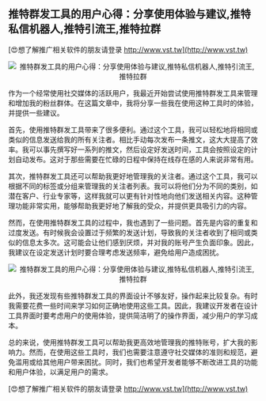 ## **推特群发工具的用户心得：分享使用体验与建议,推特私信机器人,推特引流王,推特拉群**

[😍想了解推广相关软件的朋友请登录 http://www.vst.tw](http://www.vst.tw)

 <center><img src="https://vst.tw/MP4/tuiguang/png/5.png" alt="推特群发工具的用户心得：分享使用体验与建议,推特私信机器人,推特引流王,推特拉群"></center>

作为一个经常使用社交媒体的活跃用户，我最近开始尝试使用推特群发工具来管理和增加我的粉丝群体。在这篇文章中，我将分享一些我在使用这种工具时的体验，并提供一些建议。

首先，使用推特群发工具带来了很多便利。通过这个工具，我可以轻松地将相同或类似的信息发送给我的所有关注者。相比手动每次发布一条推文，这大大提高了效率。我可以事先撰写好一系列的推文，然后设定好发送时间，工具会按照设定的计划自动发布。这对于那些需要在忙碌的日程中保持在线存在感的人来说非常有用。

其次，推特群发工具还可以帮助我更好地管理我的关注者。通过这个工具，我可以根据不同的标签或分组来管理我的关注者列表。我可以将他们分为不同的类别，如潜在客户、行业专家等，这样我就可以更有针对性地向他们发送相关内容。这种管理功能非常实用，能够帮助我更好地了解我的受众，并提供更具吸引力的内容。

然而，在使用推特群发工具的过程中，我也遇到了一些问题。首先是内容的重复和过度发送。有时候我会设置过于频繁的发送计划，导致我的关注者收到了相同或类似的信息太多次。这可能会让他们感到厌烦，并对我的账号产生负面印象。因此，我建议在设定发送计划时要合理考虑发送频率，避免给用户造成困扰。

 <center><img src="https://vst.tw/MP4/tuiguang/png/0.png" alt="推特群发工具的用户心得：分享使用体验与建议,推特私信机器人,推特引流王,推特拉群"></center>

此外，我还发现有些推特群发工具的界面设计不够友好，操作起来比较复杂。有时我需要花费一些时间来学习如何正确地使用这些工具。因此，我建议开发者在设计工具界面时要考虑用户的使用体验，提供简洁明了的操作界面，减少用户的学习成本。

总的来说，使用推特群发工具可以帮助我更高效地管理我的推特账号，扩大我的影响力。然而，在使用这些工具时，我们也需要注意遵守社交媒体的准则和规范，避免滥用或给其他用户带来困扰。同时，我们也希望开发者能够不断改进工具的功能和用户体验，以满足用户的需求。

[😍想了解推广相关软件的朋友请登录 http://www.vst.tw](http://www.vst.tw)



